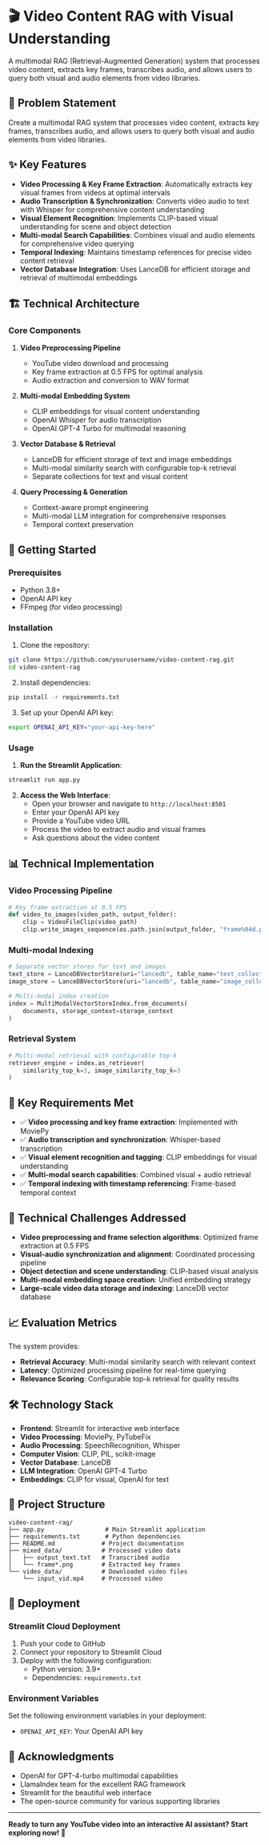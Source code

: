 # 🎬 Video Content RAG with Visual Understanding

A multimodal RAG (Retrieval-Augmented Generation) system that processes video content, extracts key frames, transcribes audio, and allows users to query both visual and audio elements from video libraries.

## 🎯 Problem Statement

Create a multimodal RAG system that processes video content, extracts key frames, transcribes audio, and allows users to query both visual and audio elements from video libraries.

## ✨ Key Features

- **Video Processing & Key Frame Extraction**: Automatically extracts key visual frames from videos at optimal intervals
- **Audio Transcription & Synchronization**: Converts video audio to text with Whisper for comprehensive content understanding
- **Visual Element Recognition**: Implements CLIP-based visual understanding for scene and object detection
- **Multi-modal Search Capabilities**: Combines visual and audio elements for comprehensive video querying
- **Temporal Indexing**: Maintains timestamp references for precise video content retrieval
- **Vector Database Integration**: Uses LanceDB for efficient storage and retrieval of multimodal embeddings

## 🏗️ Technical Architecture

### Core Components

1. **Video Preprocessing Pipeline**
   - YouTube video download and processing
   - Key frame extraction at 0.5 FPS for optimal analysis
   - Audio extraction and conversion to WAV format

2. **Multi-modal Embedding System**
   - CLIP embeddings for visual content understanding
   - OpenAI Whisper for audio transcription
   - OpenAI GPT-4 Turbo for multimodal reasoning

3. **Vector Database & Retrieval**
   - LanceDB for efficient storage of text and image embeddings
   - Multi-modal similarity search with configurable top-k retrieval
   - Separate collections for text and visual content

4. **Query Processing & Generation**
   - Context-aware prompt engineering
   - Multi-modal LLM integration for comprehensive responses
   - Temporal context preservation

## 🚀 Getting Started

### Prerequisites

- Python 3.8+
- OpenAI API key
- FFmpeg (for video processing)

### Installation

1. Clone the repository:
```bash
git clone https://github.com/yourusername/video-content-rag.git
cd video-content-rag
```

2. Install dependencies:
```bash
pip install -r requirements.txt
```

3. Set up your OpenAI API key:
```bash
export OPENAI_API_KEY="your-api-key-here"
```

### Usage

1. **Run the Streamlit Application**:
```bash
streamlit run app.py
```

2. **Access the Web Interface**:
   - Open your browser and navigate to `http://localhost:8501`
   - Enter your OpenAI API key
   - Provide a YouTube video URL
   - Process the video to extract audio and visual frames
   - Ask questions about the video content

## 📊 Technical Implementation

### Video Processing Pipeline

```python
# Key frame extraction at 0.5 FPS
def video_to_images(video_path, output_folder):
    clip = VideoFileClip(video_path)
    clip.write_images_sequence(os.path.join(output_folder, "frame%04d.png"), fps=0.5)
```

### Multi-modal Indexing

```python
# Separate vector stores for text and images
text_store = LanceDBVectorStore(uri="lancedb", table_name="text_collection")
image_store = LanceDBVectorStore(uri="lancedb", table_name="image_collection")

# Multi-modal index creation
index = MultiModalVectorStoreIndex.from_documents(
    documents, storage_context=storage_context
)
```

### Retrieval System

```python
# Multi-modal retrieval with configurable top-k
retriever_engine = index.as_retriever(
    similarity_top_k=3, image_similarity_top_k=3
)
```

## 🎯 Key Requirements Met

- ✅ **Video processing and key frame extraction**: Implemented with MoviePy
- ✅ **Audio transcription and synchronization**: Whisper-based transcription
- ✅ **Visual element recognition and tagging**: CLIP embeddings for visual understanding
- ✅ **Multi-modal search capabilities**: Combined visual + audio retrieval
- ✅ **Temporal indexing with timestamp referencing**: Frame-based temporal context

## 🔧 Technical Challenges Addressed

- **Video preprocessing and frame selection algorithms**: Optimized frame extraction at 0.5 FPS
- **Visual-audio synchronization and alignment**: Coordinated processing pipeline
- **Object detection and scene understanding**: CLIP-based visual analysis
- **Multi-modal embedding space creation**: Unified embedding strategy
- **Large-scale video data storage and indexing**: LanceDB vector database

## 📈 Evaluation Metrics

The system provides:
- **Retrieval Accuracy**: Multi-modal similarity search with relevant context
- **Latency**: Optimized processing pipeline for real-time querying
- **Relevance Scoring**: Configurable top-k retrieval for quality results

## 🛠️ Technology Stack

- **Frontend**: Streamlit for interactive web interface
- **Video Processing**: MoviePy, PyTubeFix
- **Audio Processing**: SpeechRecognition, Whisper
- **Computer Vision**: CLIP, PIL, scikit-image
- **Vector Database**: LanceDB
- **LLM Integration**: OpenAI GPT-4 Turbo
- **Embeddings**: CLIP for visual, OpenAI for text

## 📁 Project Structure

```
video-content-rag/
├── app.py                 # Main Streamlit application
├── requirements.txt       # Python dependencies
├── README.md             # Project documentation
├── mixed_data/           # Processed video data
│   ├── output_text.txt   # Transcribed audio
│   └── frame*.png        # Extracted key frames
└── video_data/           # Downloaded video files
    └── input_vid.mp4     # Processed video
```

## 🚀 Deployment

### Streamlit Cloud Deployment

1. Push your code to GitHub
2. Connect your repository to Streamlit Cloud
3. Deploy with the following configuration:
   - Python version: 3.9+
   - Dependencies: `requirements.txt`

### Environment Variables

Set the following environment variables in your deployment:
- `OPENAI_API_KEY`: Your OpenAI API key




## 🙏 Acknowledgments

- OpenAI for GPT-4-turbo multimodal capabilities
- LlamaIndex team for the excellent RAG framework
- Streamlit for the beautiful web interface
- The open-source community for various supporting libraries

---

**Ready to turn any YouTube video into an interactive AI assistant? Start exploring now! 🚀**

